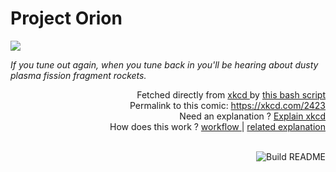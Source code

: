 # <b>Project Orion</b>

[![](https://imgs.xkcd.com/comics/project_orion.png)](https://xkcd.com/2423)

<i>If you tune out again, when you tune back in you&#39;ll be hearing about dusty plasma fission fragment rockets.</i>

<div align="right">
  Fetched directly from
  <a href="https://xkcd.com">
    xkcd
  </a>
  by
  <a href="https://github.com/Vanille-N/Vanille-N/blob/master/fetch">
    this bash script
  </a>
</div>
<div align="right">
  Permalink to this comic:
  <a href="https://xkcd.com/2423">
    https://xkcd.com/2423
  </a>
</div>
<div align="right">
  Need an explanation ?
  <a href="https://www.explainxkcd.com/wiki/index.php/2423">
    Explain xkcd
  </a>
</div>
<div align="right">
  How does this work ?
  <a href="https://github.com/Vanille-N/Vanille-N/blob/master/.github/workflows/build.yml">
    workflow
  </a>
  |
  <a href="https://simonwillison.net/2020/Jul/10/self-updating-profile-readme/">
    related explanation
  </a>
</div><br>

<a href="https://github.com/Vanille-N/Vanille-N/actions"><img src="https://github.com/Vanille-N/Vanille-N/workflows/Build%20README/badge.svg" align="right" alt="Build README"></a>
